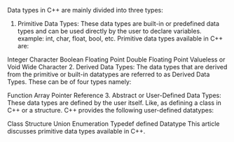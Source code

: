 Data types in C++ are mainly divided into three types: 

1. Primitive Data Types: These data types are built-in or predefined data types and can be used directly by the user to declare variables. example: int, char, float, bool, etc. Primitive data types available in C++ are: 

Integer
Character
Boolean
Floating Point
Double Floating Point
Valueless or Void
Wide Character
2. Derived Data Types: The data types that are derived from the primitive or built-in datatypes are referred to as Derived Data Types. These can be of four types namely: 

Function
Array
Pointer
Reference
3. Abstract or User-Defined Data Types: These data types are defined by the user itself. Like, as defining a class in C++ or a structure. C++ provides the following user-defined datatypes: 

Class
Structure
Union
Enumeration
Typedef defined Datatype
This article discusses primitive data types available in C++. 
